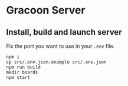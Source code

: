# Gracoon Server

## Install, build and launch server

Fix the port you want to use in your `.env` file.

    npm i
    cp src/.env.json.example src/.env.json 
    npm run build
    mkdir boards
    npm start
